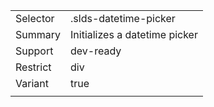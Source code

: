 
|  |  |
|-------|-------|
| Selector | .slds-datetime-picker |
| Summary | Initializes a datetime picker |
| Support | dev-ready |
| Restrict | div |
| Variant | true |
|  |  |

